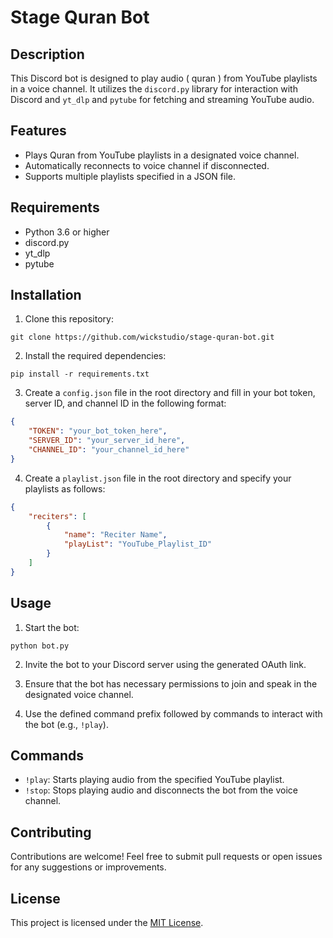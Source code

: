 # Stage Quran Bot

## Description

This Discord bot is designed to play audio ( quran ) from YouTube playlists in a voice channel. It utilizes the `discord.py` library for interaction with Discord and `yt_dlp` and `pytube` for fetching and streaming YouTube audio.

## Features

- Plays Quran from YouTube playlists in a designated voice channel.
- Automatically reconnects to voice channel if disconnected.
- Supports multiple playlists specified in a JSON file.

## Requirements

- Python 3.6 or higher
- discord.py
- yt_dlp
- pytube

## Installation

1. Clone this repository:

```
git clone https://github.com/wickstudio/stage-quran-bot.git
```

2. Install the required dependencies:

```
pip install -r requirements.txt
```

3. Create a `config.json` file in the root directory and fill in your bot token, server ID, and channel ID in the following format:

```json
{
    "TOKEN": "your_bot_token_here",
    "SERVER_ID": "your_server_id_here",
    "CHANNEL_ID": "your_channel_id_here"
}
```

4. Create a `playlist.json` file in the root directory and specify your playlists as follows:

```json
{
    "reciters": [
        {
            "name": "Reciter Name",
            "playList": "YouTube_Playlist_ID"
        }
    ]
}
```

## Usage

1. Start the bot:

```
python bot.py
```

2. Invite the bot to your Discord server using the generated OAuth link.

3. Ensure that the bot has necessary permissions to join and speak in the designated voice channel.

4. Use the defined command prefix followed by commands to interact with the bot (e.g., `!play`).

## Commands

- `!play`: Starts playing audio from the specified YouTube playlist.
- `!stop`: Stops playing audio and disconnects the bot from the voice channel.

## Contributing

Contributions are welcome! Feel free to submit pull requests or open issues for any suggestions or improvements.

## License

This project is licensed under the [MIT License](LICENSE).